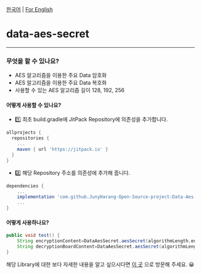 [한국어](https://github.com/JunyHarang-Open-Source-project/Data-Aes-Secret/blob/master/README.md) | [For English](https://github.com/JunyHarang-Open-Source-project/Data-Aes-Secret/blob/master/README.en.md)

# data-aes-secret
- - -

### 무엇을 할 수 있나요?
* AES 알고리즘을 이용한 주요 Data 암호화
* AES 알고리즘을 이용한 주요 Data 복호화
* 사용할 수 있는 AES 알고리즘 길이 128, 192, 256


#### 어떻게 사용할 수 있나요?
* 1️⃣ 최초 build.gradle에 JitPack Repository에 의존성을 추가합니다.
```groovy
allprojects {
  repositories {
    ...
    maven { url 'https://jitpack.io' }
  }
}
```

* 2️⃣ 해당 Repository 주소를 의존성에 추가해 줍니다.
```groovy
dependencies {
    ...
    implementation 'com.github.JunyHarang-Open-Source-project:Data-Aes-Secret:1.0.0b'
    ...
}
```

#### 어떻게 사용하나요?
```java
public void test() {
    String encryptionContent=DataAesSecret.aesSecret(algorithmLength,encryptionKey,plainText,1);
    String decryptionBoardContent=DataAesSecret.aesSecret(algorithmLength,encryptionKey,encryptionContent,2);
}
```

해당 Library에 대한 보다 자세한 내용을 알고 싶으시다면 [이 곳](https://junyharang.tistory.com/364)
으로 방문해 주세요. 😀